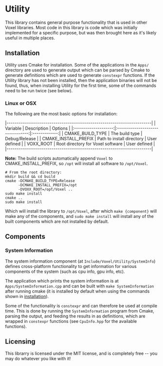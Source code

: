 # Utility

This library contains general purpose functionality that is used in other Voxel libraries. Most code in this library is code which was initially implemented
for a specific purpose, but was then brought here as it's likely useful in
multiple places.

## Installation

Utility uses Cmake for installation. Some of the applications in the ```Apps/```
directory are used to generate output which can be parsed by Cmake to generate
definitions which are used to generate ```constexpr``` functions. If the Utility
library has not been installed, then the application binaries will not be found,
thus, when installing Utility for the first time, some of the commands need to be
run twice (see below).

### Linux or OSX

The following are the most basic options for installation:

|--------------------------------------------------------------------------|
| Variable             | Description                       | Options       |
|:--------------------:|:---------------------------------:|:-------------:|
| CMAKE_BUILD_TYPE     | The build type                    | Debug/Release |
| CMAKE_INSTALL_PREFIX | Path to install directory         | User defined  |
| VOXX_ROOT 		   | Root directory for Voxel software | User defined  |
|--------------------------------------------------------------------------|

__Note:__ The build scripts automatically append ```Voxel``` to
		  CMAKE_INSTALL_PREFIX, so ```/opt``` will install all software to
		  ```/opt/Voxel```.

```
# From the root directory:
mkdir build && cd build
cmake -DCMAKE_BUILD_TYPE=Release
	  -DCMAKE_INSTALL_PREFIX=/opt
	  -DVOXX_ROOT=/opt/Voxel ..
sudo make install
cmake ..
sudo make install
```

Which will install the library to ```/opt/Voxel```, after which 
```make {component}``` will make any of the components, and
```sudo make install``` will install any of the built components which are not
installed by default.

## Components

### System Information

The system information component (at ```Include/Voxel/Utility/SystemInfo```)
defines cross-platform functionality to get information for various components of
the system (such as cpu info, gpu info, etc). 

The application which prints the system information is at
```Apps/SystemInformation.cpp``` and can be built with
```make SystemInformation``` after running cmake (it is installed by default when
using the commands shown in [installation](#installation)).

Some of the functionality is ```constexpr``` and can therefore be used at compile
time. This is done by running the ```SystemInformation``` program from Cmake,
parsing the output, and feeding the results in as definitions, which are wrapped
in ```constexpr``` functions (see ```CpuInfo.hpp``` for the available functions).


## Licensing

This librarry is licensed under the MIT license, and is completely free -- you may do whatever you like with it!

